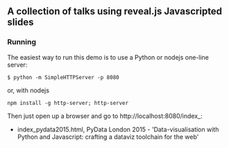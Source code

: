 ## A collection of talks using reveal.js Javascripted slides

### Running
The easiest way to run this demo is to use a Python or nodejs one-line server:

    $ python -m SimpleHTTPServer -p 8080

or, with nodejs

    npm install -g http-server; http-server

Then just open up a browser and go to http://localhost:8080/index_<talk>:

- index_pydata2015.html, PyData London 2015 - 'Data-visualisation with Python and Javascript: crafting a dataviz toolchain for the web'
